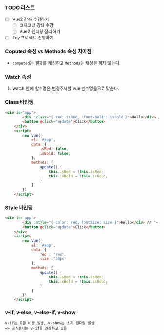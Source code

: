 ### TODO 리스트

- [ ] Vue2 강좌 수강하기
  - [ ] 코지코더 강좌 수강
  - [ ] Vue2 렌더링 정리하기
- [ ] Toy 프로젝트 진행하기

### Coputed 속성 vs Methods 속성 차이점

- `computed`는 결과를 캐싱하고 `Methods`는 캐싱을 하지 않는다.

### Watch 속성 

1. watch 안에 함수명은 변경주시할 vue 변수명을으로 맞춘다.
  

### Class 바인딩

```html
<div id="app">
        <div :class="{ red: isRed, 'font-bold': isBold }">Hello</div> // '-' 가 있는 경우, 클래스명을 ''안으로 묶는다.
        <button @click="update">Click</button>
    </div>
    <script>
        new Vue({
            el: '#app',
            data: {
                isRed: false,
                isBold: false,
            },
            methods: {
                update() {
                    this.isRed = !this.isRed;
                    this.isBold = !this.isBold;
                }
            }
        })
    </script>
```

### Style 바인딩

```html
<div id="app">
        <div :style="{ color: red, fontSize: size }">Hello</div> // '-' 가 있는 경우, 클래스명을 ''안으로 묶는다.
        <button @click="update">Click</button>
    </div>
    <script>
        new Vue({
            el: '#app',
            data: {
                red : 'red',
                size :'30px'
            },
            methods: {
                update() {
                    this.isRed = !this.isRed;
                    this.isBold = !this.isBold;
                }
            }
        })
    </script>
```

### v-if, v-else, v-else-if, v-show


```
v-if는 토글 비용 발생, v-show는 초기 렌더링 발생 
=> 공식문서는 v-if를 권장하고 있음 
```